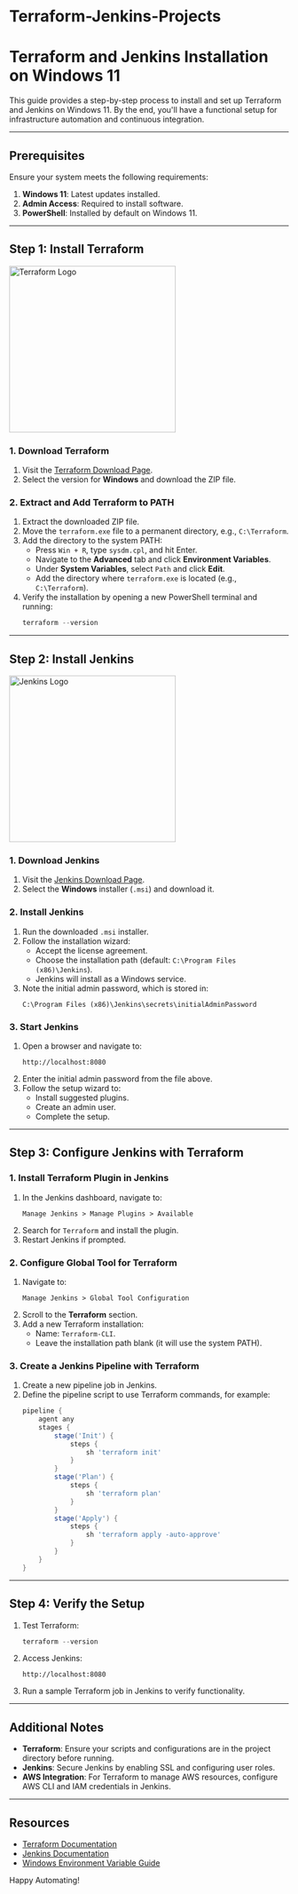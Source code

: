 # Terraform-Jenkins-Projects


# Terraform and Jenkins Installation on Windows 11

This guide provides a step-by-step process to install and set up Terraform and Jenkins on Windows 11. By the end, you'll have a functional setup for infrastructure automation and continuous integration.

---

## Prerequisites

Ensure your system meets the following requirements:

1. **Windows 11**: Latest updates installed.
2. **Admin Access**: Required to install software.
3. **PowerShell**: Installed by default on Windows 11.

---

## Step 1: Install Terraform

<img src="https://github.com/user-attachments/assets/a2a1a971-7555-422a-a15b-7760eb027e7d)
" alt="Terraform Logo" width="300">

### 1. Download Terraform

1. Visit the [Terraform Download Page](https://www.terraform.io/downloads.html).
2. Select the version for **Windows** and download the ZIP file.

### 2. Extract and Add Terraform to PATH

1. Extract the downloaded ZIP file.
2. Move the `terraform.exe` file to a permanent directory, e.g., `C:\Terraform`.
3. Add the directory to the system PATH:
   - Press `Win + R`, type `sysdm.cpl`, and hit Enter.
   - Navigate to the **Advanced** tab and click **Environment Variables**.
   - Under **System Variables**, select `Path` and click **Edit**.
   - Add the directory where `terraform.exe` is located (e.g., `C:\Terraform`).
4. Verify the installation by opening a new PowerShell terminal and running:
   ```powershell
   terraform --version
   ```

---

## Step 2: Install Jenkins

<img src="https://www.jenkins.io/images/logos/jenkins/jenkins.png" alt="Jenkins Logo" width="300">

### 1. Download Jenkins

1. Visit the [Jenkins Download Page](https://www.jenkins.io/download/).
2. Select the **Windows** installer (`.msi`) and download it.

### 2. Install Jenkins

1. Run the downloaded `.msi` installer.
2. Follow the installation wizard:
   - Accept the license agreement.
   - Choose the installation path (default: `C:\Program Files (x86)\Jenkins`).
   - Jenkins will install as a Windows service.
3. Note the initial admin password, which is stored in:
   ```
   C:\Program Files (x86)\Jenkins\secrets\initialAdminPassword
   ```

### 3. Start Jenkins

1. Open a browser and navigate to:
   ```
   http://localhost:8080
   ```
2. Enter the initial admin password from the file above.
3. Follow the setup wizard to:
   - Install suggested plugins.
   - Create an admin user.
   - Complete the setup.

---

## Step 3: Configure Jenkins with Terraform

### 1. Install Terraform Plugin in Jenkins

1. In the Jenkins dashboard, navigate to:
   ```
   Manage Jenkins > Manage Plugins > Available
   ```
2. Search for `Terraform` and install the plugin.
3. Restart Jenkins if prompted.

### 2. Configure Global Tool for Terraform

1. Navigate to:
   ```
   Manage Jenkins > Global Tool Configuration
   ```
2. Scroll to the **Terraform** section.
3. Add a new Terraform installation:
   - Name: `Terraform-CLI`.
   - Leave the installation path blank (it will use the system PATH).

### 3. Create a Jenkins Pipeline with Terraform

1. Create a new pipeline job in Jenkins.
2. Define the pipeline script to use Terraform commands, for example:
   ```groovy
   pipeline {
       agent any
       stages {
           stage('Init') {
               steps {
                   sh 'terraform init'
               }
           }
           stage('Plan') {
               steps {
                   sh 'terraform plan'
               }
           }
           stage('Apply') {
               steps {
                   sh 'terraform apply -auto-approve'
               }
           }
       }
   }
   ```

---

## Step 4: Verify the Setup

1. Test Terraform:
   ```powershell
   terraform --version
   ```
2. Access Jenkins:
   ```
   http://localhost:8080
   ```
3. Run a sample Terraform job in Jenkins to verify functionality.

---

## Additional Notes

- **Terraform**: Ensure your scripts and configurations are in the project directory before running.
- **Jenkins**: Secure Jenkins by enabling SSL and configuring user roles.
- **AWS Integration**: For Terraform to manage AWS resources, configure AWS CLI and IAM credentials in Jenkins.

---

## Resources

- [Terraform Documentation](https://www.terraform.io/docs/index.html)
- [Jenkins Documentation](https://www.jenkins.io/doc/)
- [Windows Environment Variable Guide](https://docs.microsoft.com/en-us/windows/win32/procthread/environment-variables)

Happy Automating!


